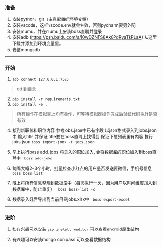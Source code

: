 ### 准备

1. 安装python，git（注意配置好环境变量）
2. 安装vscode，这样vscode.env就会生效，否则pycharm要另外配
3. 安装mumu，并在mumu上安装boss直聘并登录
4. 安装adb (https://pan.baidu.com/s/10wDZNTS8Ak8PdRyaTkPLaA) 从这里下载并添加到环境变量里。
5. 安装mongodb

---

### 开始
1. ``` adb connect 127.0.0.1:7555 ```

> cd 到目录
2. ``` pip install -r requirements.txt ```
3. ``` pip install -e . ```

> 所有操作在模拟器上均有操作，可等待模拟器操作完成后验证代码执行是否有效
4. 接到新职位和职位内容 参考jobs.json中已有字段
    以json格式录入到jobs.json中
    输入title 并保证 title要在boss直聘上找得到
    保证下拉列表里有内容
    执行
    jobs.json
    ```boss import-jobs -f jobs.json```

3. 早上执行boss add_jobs 将录入的职位加入, 会将数据库的职位加入到boss直聘中
    ``` boss add-jobs```

4. 每隔大概2~3个小时，批量检查小红点的用户是否发送要微信，手机号信息
    ``` boss boss-list```

5. 晚上将所有信息整理到数据库中（每天执行一次，因为用户以时间维度加入到数据库中，防止重复）
    ``` boss boss-list -c```

6. 数据录入好后导出到当前目录jobs.xlsx中
    ``` boss export-excel```
---

### 进阶
1. 如有兴趣可以安装
``` pip install weditor ```
可以查看android原生结构

2. 有兴趣可以安装mongo compass
可以查看数据结构